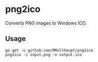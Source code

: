 # png2ico
Converts PNG images to Windows ICO.

## Usage
```
go get -u github.com/MMulthaupt/png2ico
png2ico -i input.png -o output.ico
```
